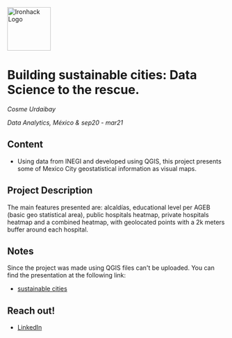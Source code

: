 <img src="https://bit.ly/2VnXWr2" alt="Ironhack Logo" width="100"/>

# Building sustainable cities: Data Science to the rescue.

*Cosme Urdaibay*

*Data Analytics, México & sep20 - mar21*

## Content
- Using data from INEGI and developed using QGIS, this project presents some of
Mexico City geostatistical information as visual maps.

<a name="project-description"></a>

## Project Description
The main features presented are: alcaldías, educational level per AGEB (basic geo statistical area),
public hospitals heatmap, private hospitals heatmap and a combined heatmap,
with geolocated points with a 2k meters buffer around each hospital.

## Notes

Since the project was made using QGIS files can't be uploaded. You can find the presentation at the 
following link:
* [sustainable cities](https://drive.google.com/file/d/1Qlm4VtDZwAjLaPRXUiizXmmZjSEEft7T/view?usp=sharing)

## Reach out!
* [LinkedIn](https://www.linkedin.com/in/cosme-urdaibay/)
